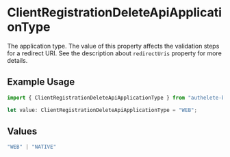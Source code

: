 # ClientRegistrationDeleteApiApplicationType

The application type. The value of this property affects the validation steps for a redirect URI.
See the description about `redirectUris` property for more details.


## Example Usage

```typescript
import { ClientRegistrationDeleteApiApplicationType } from "authelete-bundled/models/operations";

let value: ClientRegistrationDeleteApiApplicationType = "WEB";
```

## Values

```typescript
"WEB" | "NATIVE"
```